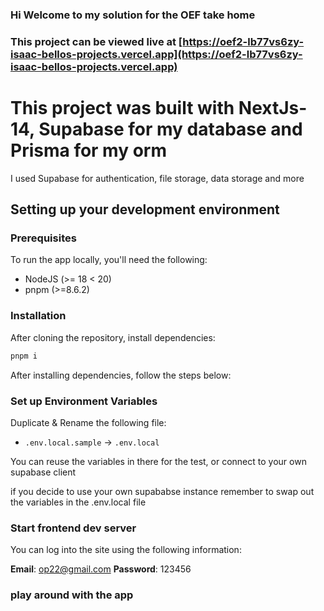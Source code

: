 ### Hi Welcome to my solution for the OEF take home

### This project can be viewed live at [https://oef2-lb77vs6zy-isaac-bellos-projects.vercel.app](https://oef2-lb77vs6zy-isaac-bellos-projects.vercel.app)


# This project was built with NextJs-14, Supabase for my database and Prisma for my orm
I used Supabase for authentication, file storage, data storage and more


## Setting up your development environment

### Prerequisites

To run the app locally, you'll need the following:

- NodeJS (>= 18 < 20)
- pnpm (>=8.6.2)


### Installation

After cloning the repository, install dependencies:

```sh
pnpm i
```

After installing dependencies, follow the steps below:

### Set up Environment Variables

Duplicate & Rename the following file:

- `.env.local.sample` -> `.env.local`

You can reuse the variables in there for the test,
or connect to your own supabase client 


if you decide to use your own supababse instance remember to swap out the variables in the .env.local file


### Start frontend dev server

You can log into the site using the following information:

**Email**: op22@gmail.com
**Password**: 123456


### play around with the app
